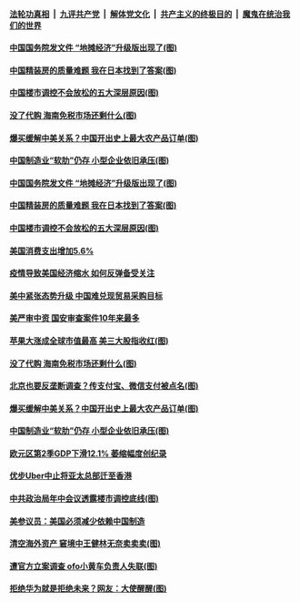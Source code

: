 ####  [法轮功真相](../../../../basic/blob/master/README.md?t=08021002) &nbsp;|&nbsp; [九评共产党](../../../../9ping.md/blob/master/README.md?t=08021002) &nbsp;|&nbsp; [解体党文化](../../../../jtdwh.md/blob/master/README.md?t=08021002)  &nbsp;|&nbsp; [共产主义的终极目的](../../../../gczydzjmd.md/blob/master/README.md?t=08021002) &nbsp;|&nbsp; [魔鬼在统治我们的世界](../../../../mgztzwmdsj.md/blob/master/README.md?t=08021002) 

#### [中国国务院发文件 “地摊经济”升级版出现了(图)](../pages/p5/941570.md?t=08021002) 

#### [中国精装房的质量难题 我在日本找到了答案(图)](../pages/p5/941598.md?t=08021002) 

#### [中国楼市调控不会放松的五大深层原因(图)](../pages/p5/941568.md?t=08021002) 

#### [没了代购 海南免税市场还剩什么(图)](../pages/p5/941511.md?t=08021002) 

#### [爆买缓解中美关系？中国开出史上最大农产品订单(图)](../pages/p5/941477.md?t=08021002) 

#### [中国制造业“软肋”仍存 小型企业依旧承压(图)](../pages/p5/941478.md?t=08021002) 

#### [中国国务院发文件 “地摊经济”升级版出现了(图)](../pages/p5/941570.md?t=08021002) 

#### [中国精装房的质量难题 我在日本找到了答案(图)](../pages/p5/941598.md?t=08021002) 

#### [中国楼市调控不会放松的五大深层原因(图)](../pages/p5/941568.md?t=08021002) 

#### [美国消费支出增加5.6%](../pages/p5/941558.md?t=08021002) 

#### [疫情导致美国经济缩水 如何反弹备受关注](../pages/p5/941557.md?t=08021002) 

#### [美中紧张态势升级 中国难兑现贸易采购目标](../pages/p5/941556.md?t=08021002) 


#### [美严审中资 国安审查案件10年来最多](../pages/p5/941522.md?t=08021002) 

#### [苹果大涨成全球市值最高 美三大股指收红(图)](../pages/p5/941521.md?t=08021002) 

#### [没了代购 海南免税市场还剩什么(图)](../pages/p5/941511.md?t=08021002) 

#### [北京也要反垄断调查？传支付宝、微信支付被点名(图)](../pages/p5/941503.md?t=08021002) 

#### [爆买缓解中美关系？中国开出史上最大农产品订单(图)](../pages/p5/941477.md?t=08021002) 

#### [中国制造业“软肋”仍存 小型企业依旧承压(图)](../pages/p5/941478.md?t=08021002) 

#### [欧元区第2季GDP下滑12.1% 萎缩幅度创纪录](../pages/p5/941472.md?t=08021002) 

#### [优步Uber中止将亚太总部迁至香港](../pages/p5/941471.md?t=08021002) 

#### [中共政治局年中会议透露楼市调控底线(图)](../pages/p5/941462.md?t=08021002) 

#### [美参议员：美国必须减少依赖中国制造](../pages/p5/941453.md?t=08021002) 

#### [清空海外资产 窘境中王健林无奈卖卖卖(图)](../pages/p5/941443.md?t=08021002) 

#### [遭官方立案调查 ofo小黄车负责人失联(图)](../pages/p5/941434.md?t=08021002) 

#### [拒绝华为就是拒绝未来？网友：大使醒醒(图)](../pages/p5/941404.md?t=08021002) 

